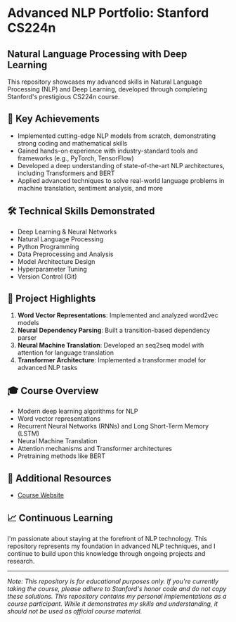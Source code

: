 # Advanced NLP Portfolio: Stanford CS224n

## Natural Language Processing with Deep Learning

This repository showcases my advanced skills in Natural Language Processing (NLP) and Deep Learning, developed through completing Stanford's prestigious CS224n course.

## 🚀 Key Achievements

- Implemented cutting-edge NLP models from scratch, demonstrating strong coding and mathematical skills
- Gained hands-on experience with industry-standard tools and frameworks (e.g., PyTorch, TensorFlow)
- Developed a deep understanding of state-of-the-art NLP architectures, including Transformers and BERT
- Applied advanced techniques to solve real-world language problems in machine translation, sentiment analysis, and more

## 🛠️ Technical Skills Demonstrated

- Deep Learning & Neural Networks
- Natural Language Processing
- Python Programming
- Data Preprocessing and Analysis
- Model Architecture Design
- Hyperparameter Tuning
- Version Control (Git)

## 📂 Project Highlights

1. **Word Vector Representations**: Implemented and analyzed word2vec models
2. **Neural Dependency Parsing**: Built a transition-based dependency parser
3. **Neural Machine Translation**: Developed an seq2seq model with attention for language translation
4. **Transformer Architecture**: Implemented a transformer model for advanced NLP tasks

## 🎓 Course Overview
- Modern deep learning algorithms for NLP
- Word vector representations
- Recurrent Neural Networks (RNNs) and Long Short-Term Memory (LSTM)
- Neural Machine Translation
- Attention mechanisms and Transformer architectures
- Pretraining methods like BERT

## 🔗 Additional Resources

- [Course Website](https://web.stanford.edu/class/cs224n/)

## 📈 Continuous Learning

I'm passionate about staying at the forefront of NLP technology. This repository represents my foundation in advanced NLP techniques, and I continue to build upon this knowledge through ongoing projects and research.

---

*Note: This repository is for educational purposes only. If you're currently taking the course, please adhere to Stanford's honor code and do not copy these solutions.
This repository contains my personal implementations as a course participant. While it demonstrates my skills and understanding, it should not be used as official course material.*
